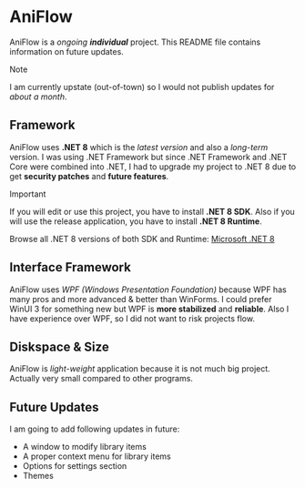 # AniFlow
AniFlow is a *ongoing* ***individual*** project. This README file contains information on future updates.

>[!NOTE]
>I am currently upstate (out-of-town) so I would not publish updates for *about a month*.

## Framework
AniFlow uses **.NET 8** which is the *latest version* and also a *long-term* version. I was using .NET Framework but since .NET Framework and .NET Core
were combined into .NET, I had to upgrade my project to .NET 8 due to get **security patches** and **future features**.

>[!IMPORTANT]
>If you will edit or use this project, you have to install **.NET 8 SDK**.
>Also if you will use the release application, you have to install **.NET 8 Runtime**.
>
>Browse all .NET 8 versions of both SDK and Runtime: [Microsoft .NET 8](https://dotnet.microsoft.com/en-us/download/dotnet/8.0)

## Interface Framework
AniFlow uses *WPF (Windows Presentation Foundation)* because WPF has many pros and more advanced & better than WinForms.
I could prefer WinUI 3 for something new but WPF is **more stabilized** and **reliable**. Also I have experience over WPF, so I did not want to risk
projects flow.

## Diskspace & Size
AniFlow is *light-weight* application because it is not much big project. Actually very small compared to other programs.

## Future Updates
I am going to add following updates in future:

- A window to modify library items
- A proper context menu for library items
- Options for settings section
- Themes

